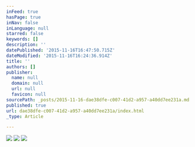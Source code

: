 ```yaml
---
inFeed: true
hasPage: true
inNav: false
inLanguage: null
starred: false
keywords: []
description: ''
datePublished: '2015-11-16T16:47:50.715Z'
dateModified: '2015-11-16T16:24:36.914Z'
title: ''
authors: []
publisher:
  name: null
  domain: null
  url: null
  favicon: null
sourcePath: _posts/2015-11-16-dae38dfe-c007-41d2-a957-a40dd7ee231a.md
published: true
url: dae38dfe-c007-41d2-a957-a40dd7ee231a/index.html
_type: Article

---
```

![](https://the-grid-user-content.s3-us-west-2.amazonaws.com/d03234ca-9a76-4c50-a328-af6e7a2b344c.tiff)
![](https://the-grid-user-content.s3-us-west-2.amazonaws.com/58ccf761-bf23-4918-923c-347746ce4108.tiff)
![](https://the-grid-user-content.s3-us-west-2.amazonaws.com/588ec57f-ee84-40f3-ba0b-2b5e36b9905d.tiff)